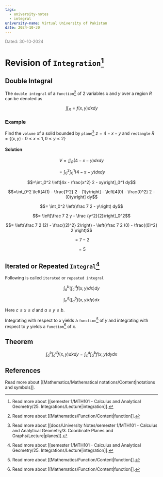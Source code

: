 ```yaml
---
tags:
  - university-notes
  - integral
university-name: Virtual University of Pakistan
date: 2024-10-30
---
```


<span style="color: gray;">Dated: 30-10-2024</span>

# Revision of `Integration`[^1]

## Double Integral

The `double integral` of a `function`[^2] of 2 variables $x$ and $y$ over a region $R$ can be denoted as  

$$\iint_R = f(x, y) dx dy$$

### Example

Find the `volume` of a solid bounded by `plane`[^3] $z = 4 - x - y$ and `rectangle` $R = \{(x, y) : 0 \le x \le 1, 0 \le y \le 2\}$

#### Solution

$$V = \iint_R(4 - x - y) dxdy$$

$$=\int_0^2\int_0^1 (4 - x - y) dxdy$$

$$=\int_0^2 \left[4x - \frac{x^2} 2 - xy\right]_0^1 dy$$

$$=\int_0^2 \left[4(1) - \frac{1^2} 2 - (1)y\right] - \left[4(0) - \frac{0^2} 2 - (0)y\right] dy$$

$$= \int_0^2 \left(\frac 7 2 - y\right) dy$$

$$= \left[\frac 7 2 y - \frac {y^2}{2}\right]_0^2$$

$$= \left(\frac 7 2 (2) - \frac{(2)^2} 2\right) -  \left(\frac 7 2 (0) - \frac{(0)^2} 2 \right)$$

$$= 7 - 2$$

$$= 5$$

## Iterated or Repeated `Integral`[^1]

Following is called `iterated` or `repeated integral`  

$$\int_a^b \left(\int_c^d f(x, y)dx\right) dy$$

$$\int_c^d \left(\int_a^b f(x, y)dy\right) dx$$

Here $c \le x \le d$ and $a \le y \le b$. 

Integrating with respect to $x$ yields a `function`[^2] of $y$ and integrating with respect to $y$ yields a `function`[^2] of $x$. 

## Theorem

$$\int_a^b\int_c^d f(x, y) dxdy = \int_c^d\int_a^b f(x, y) dydx$$

## References

Read more about [[Mathematics/Mathematical notations/Content|notations and symbols]].

[^1]: Read more about [[semester 1/MTH101 - Calculus and Analytical Geometry/25. Integrations/Lecture|integration]].
[^2]: Read more about [[Mathematics/Function/Content|function]].
[^3]: Read more about [[docs/University Notes/semester 1/MTH101 - Calculus and Analytical Geometry/3. Coordinate Planes and Graphs/Lecture|planes]].